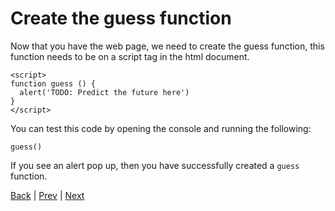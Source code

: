# Create the guess function

Now that you have the web page, we need to create the guess function, this function needs to be on a script tag in the html document.

```
<script>
function guess () {
  alert('TODO: Predict the future here')
}
</script>
```

You can test this code by opening the console and running the following:

```
guess()
```

If you see an alert pop up, then you have successfully created a `guess` function.

[Back](.) | [Prev](1) | [Next](3)
